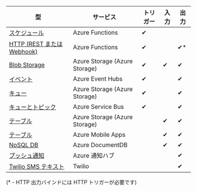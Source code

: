 | 型 | サービス | トリガー | 入力 | 出力 |  
| --- | --- | --- | --- | --- |  
| [スケジュール](../articles/azure-functions/functions-bindings-timer.md)  |Azure Functions |✔ | | |  
| [HTTP (REST または Webhook)](../articles/azure-functions/functions-bindings-http-webhook.md) |Azure Functions |✔ | |✔\* |  
| [Blob Storage](../articles/azure-functions/functions-bindings-storage-blob.md) |Azure Storage (Azure Storage) |✔ |✔ |✔ |  
| [イベント](../articles/azure-functions/functions-bindings-event-hubs.md) |Azure Event Hubs |✔ | |✔ |  
| [キュー](../articles/azure-functions/functions-bindings-storage-queue.md) |Azure Storage (Azure Storage) |✔ | |✔ |  
| [キューとトピック](../articles/azure-functions/functions-bindings-service-bus.md) |Azure Service Bus |✔ | |✔ |  
| [テーブル](../articles/azure-functions/functions-bindings-storage-table.md) |Azure Storage (Azure Storage) | |✔ |✔ |  
| [テーブル](../articles/azure-functions/functions-bindings-mobile-apps.md) |Azure Mobile Apps | |✔ |✔ |  
| [NoSQL DB](../articles/azure-functions/functions-bindings-documentdb.md) | Azure DocumentDB | |✔ |✔ |  
| [プッシュ通知](../articles/azure-functions/functions-bindings-notification-hubs.md) |Azure 通知ハブ | | |✔ |  
| [Twilio SMS テキスト](../articles/azure-functions/functions-bindings-twilio.md) |Twilio | | |✔ |

(\* - HTTP 出力バインドには HTTP トリガーが必要です)



<!--HONumber=Dec16_HO3-->


